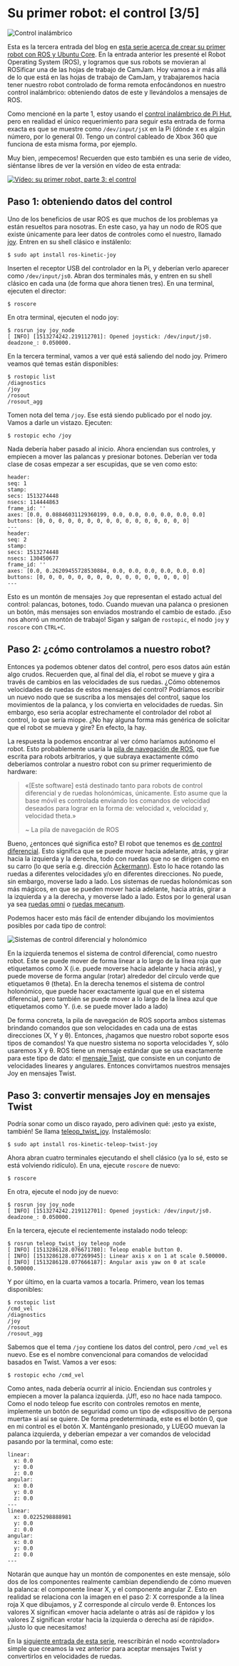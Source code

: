 # Su primer robot: el control [3/5]

![Control inalámbrico](https://kyrofa.com/uploads/proclaim/image/image/47/controller.jpg)

Esta es la tercera entrada del blog en
[esta serie acerca de crear su primer robot con ROS y Ubuntu Core](https://kyrofa.com/posts/your-first-robot-a-beginner-s-guide-to-ros-and-ubuntu-core-1-5).
En la entrada anterior les presenté el Robot Operating System (ROS), y logramos
que sus robots se movieran al ROSificar una de las hojas de trabajo de CamJam.
Hoy vamos a ir más allá de lo que está en las hojas de trabajo de CamJam, y
trabajaremos hacia tener nuestro robot controlado de forma remota enfocándonos
en nuestro control inalámbrico: obteniendo datos de este y llevándolos a
mensajes de ROS.

Como mencioné en la parte 1, estoy usando el
[control inalámbrico de Pi Hut](https://thepihut.com/collections/raspberry-pi-gaming/products/raspberry-pi-compatible-wireless-gamepad-controller?variant=38135423121),
pero en realidad el único requerimiento para seguir esta entrada de forma
exacta es que se muestre como `/dev/input/jsX` en la Pi (dónde `X` es algún
número, por lo general 0). Tengo un control cableado de Xbox 360 que funciona
de esta misma forma, por ejemplo.

Muy bien, ¡empecemos! Recuerden que esto también es una serie de vídeo,
siéntanse libres de ver la versión en vídeo de esta entrada:

[![Vídeo: su primer robot, parte 3: el control](https://kyrofa.com/uploads/proclaim/image/image/50/thumbnail.jpg)](https://www.youtube.com/watch?v=xRK-tOgzeUo&list=PL1LO5F1-Jh8JfpHpsKCtUSaaSxVQUUOYw)

## Paso 1: obteniendo datos del control

Uno de los beneficios de usar ROS es que muchos de los problemas ya están
resueltos para nosotras. En este caso, ya hay un nodo de ROS que existe
únicamente para leer datos de controles como el nuestro, llamado
[joy](https://wiki.ros.org/joy). Entren en su shell clásico e instálenlo:

```
$ sudo apt install ros-kinetic-joy
```

Inserten el receptor USB del controlador en la Pi, y deberían verlo aparecer
como `/dev/input/js0`. Abran dos terminales más, y entren en su shell clásico
en cada una (de forma que ahora tienen tres). En una terminal, ejecuten el
director:

```
$ roscore
```

En otra terminal, ejecuten el nodo joy:

```
$ rosrun joy joy_node
[ INFO] [1513274242.219112701]: Opened joystick: /dev/input/js0. deadzone_: 0.050000.
```

En la tercera terminal, vamos a ver qué está saliendo del nodo joy. Primero
veamos qué temas están disponibles:

```
$ rostopic list
/diagnostics
/joy
/rosout
/rosout_agg
```

Tomen nota del tema `/joy`. Ese está siendo publicado por el nodo joy. Vamos
a darle un vistazo. Ejecuten:

```
$ rostopic echo /joy
```

Nada debería haber pasado al inicio. Ahora enciendan sus controles, y empiecen
a mover las palancas y presionar botones. Deberían ver toda clase de cosas
empezar a ser escupidas, que se ven como esto:

```
header:
seq: 1
stamp:
secs: 1513274448
nsecs: 114444863
frame_id: ''
axes: [0.0, 0.08846031129360199, 0.0, 0.0, 0.0, 0.0, 0.0, 0.0]
buttons: [0, 0, 0, 0, 0, 0, 0, 0, 0, 0, 0, 0, 0, 0, 0, 0]
---
header:
seq: 2
stamp:
secs: 1513274448
nsecs: 130450677
frame_id: ''
axes: [0.0, 0.26209455728530884, 0.0, 0.0, 0.0, 0.0, 0.0, 0.0]
buttons: [0, 0, 0, 0, 0, 0, 0, 0, 0, 0, 0, 0, 0, 0, 0, 0]
---
```

Esto es un montón de mensajes `Joy` que representan el estado actual del
control: palancas, botones, todo. Cuando muevan una palanca o presionen un
botón, más mensajes son enviados mostrando el cambio de estado. ¡Eso nos
ahorró un montón de trabajo! Sigan y salgan de `rostopic`, el nodo `joy` y
`roscore` con `CTRL+C`.

## Paso 2: ¿cómo controlamos a nuestro robot?

Entonces ya podemos obtener datos del control, pero esos datos aún están algo
crudos. Recuerden que, al final del día, el robot se mueve y gira a través de
cambios en las velocidades de sus ruedas. ¿Cómo obtenemos velocidades de ruedas
de estos mensajes del control? Podríamos escribir un nuevo nodo que se suscriba
a los mensajes del control, saque los movimientos de la palanca, y los convierta
en velocidades de ruedas. Sin embargo, eso seria acoplar estrechamente el
controlador del robot al control, lo que sería miope. ¿No hay alguna forma más
genérica de solicitar que el robot se mueva y gire? En efecto, la hay.

La respuesta la podemos encontrar al ver cómo haríamos autónomo el robot. Esto
probablemente usaría la
[pila de navegación de ROS](https://wiki.ros.org/navigation), que fue escrita
para robots arbitrarios, y que subraya exactamente cómo deberíamos controlar a
nuestro robot con su primer requerimiento de hardware:

> «[Este software] está destinado tanto para robots de control diferencial y de
> ruedas holonómicas, únicamente. Esto asume que la base móvil es controlada
> enviando los comandos de velocidad deseados para lograr en la forma de:
> velocidad x, velocidad y, velocidad theta.»
>
> ~ La pila de navegación de ROS

Bueno, ¿entonces qué significa esto? El robot que tenemos es
[de control diferencial](https://en.wikipedia.org/wiki/Differential_wheeled_robot).
Esto significa que se puede mover hacia adelante, atrás, y girar hacia la
izquierda y la derecha, todo con ruedas que no se dirigen como en su carro
(lo que sería e.g. dirección
[Ackermann](https://es.wikipedia.org/wiki/Geometr%C3%ADa_de_Ackermann)).
Esto lo hace rotando las ruedas a diferentes velocidades y/o en diferentes
direcciones. No puede, sin embargo, moverse lado a lado. Los sistemas de ruedas
holonómicas son más mágicos, en que se pueden mover hacia adelante, hacia
atrás, girar a la izquierda y a la derecha, y moverse lado a lado. Estos por lo
general usan ya sea
[ruedas omni](https://en.wikipedia.org/wiki/Omni_wheel) o
[ruedas mecanum](https://en.wikipedia.org/wiki/Mecanum_wheel).

Podemos hacer esto más fácil de entender dibujando los movimientos posibles por
cada tipo de control:

![Sistemas de control diferencial y holonómico](https://kyrofa.com/uploads/proclaim/image/image/49/both_drives.png)

En la izquierda tenemos el sistema de control diferencial, como nuestro robot.
Este se puede mover de forma linear a lo largo de la línea roja que etiquetamos
como X (i.e. puede moverse hacia adelante y hacia atrás), y puede moverse de
forma angular (rotar) alrededor del círculo verde que etiquetamos θ (theta). En
la derecha tenemos el sistema de control holonómico, que puede hacer
exactamente igual que en el sistema diferencial, pero también se puede mover a
lo largo de la línea azul que etiquetamos como Y. (i.e. se puede mover lado a
lado)

De forma concreta, la pila de navegación de ROS soporta ambos sistemas
brindando comandos que son velocidades en cada una de estas direcciones
(X, Y y  θ). Entonces, ¡hagamos que nuestro robot soporte esos tipos de
comandos! Ya que nuestro sistema no soporta velocidades Y, sólo usaremos X y θ.
ROS tiene un mensaje estándar que se usa exactamente para este tipo de dato: el
[mensaje Twist](https://docs.ros.org/api/geometry_msgs/html/msg/Twist.html),
que consiste en un conjunto de velocidades lineares y angulares. Entonces
convirtamos nuestros mensajes Joy en mensajes Twist.

## Paso 3: convertir mensajes Joy en mensajes Twist

Podría sonar como un disco rayado, pero adivinen qué: ¡esto ya existe, también!
Se llama
[teleop_twist_joy](https://wiki.ros.org/teleop_twist_joy). Instalémoslo:

```
$ sudo apt install ros-kinetic-teleop-twist-joy
```

Ahora abran cuatro terminales ejecutando el shell clásico (ya lo sé, esto se
está volviendo ridículo). En una, ejecute `roscore` de nuevo:

```
$ roscore
```

En otra, ejecute el nodo joy de nuevo:

```
$ rosrun joy joy_node
[ INFO] [1513274242.219112701]: Opened joystick: /dev/input/js0. deadzone_: 0.050000.
```

En la tercera, ejecute el recientemente instalado nodo teleop:

```
$ rosrun teleop_twist_joy teleop_node
[ INFO] [1513286128.076671780]: Teleop enable button 0.
[ INFO] [1513286128.077269945]: Linear axis x on 1 at scale 0.500000.
[ INFO] [1513286128.077666187]: Angular axis yaw on 0 at scale 0.500000.
```

Y por último, en la cuarta vamos a tocarla. Primero, vean los temas
disponibles:

```
$ rostopic list
/cmd_vel
/diagnostics
/joy
/rosout
/rosout_agg
```

Sabemos que el tema `/joy` contiene los datos del control, pero `/cmd_vel` es
nuevo. Ese es el nombre convencional para comandos de velocidad basados en
Twist. Vamos a ver esos:

```
$ rostopic echo /cmd_vel
```

Como antes, nada debería ocurrir al inicio. Enciendan sus controles y empiecen
a mover la palanca izquierda. ¡Uf!, eso no hace nada tampoco. Como el nodo
teleop fue escrito con controles remotos en mente, implemente un botón de
seguridad como un tipo de «dispositivo de persona muerta» si así se quiere.
De forma predeterminada, este es el botón 0, que en mi control es el botón X.
Manténganlo presionado, y LUEGO muevan la palanca izquierda, y deberían empezar
a ver comandos de velocidad pasando por la terminal, como este:

```
linear:
  x: 0.0
  y: 0.0
  z: 0.0
angular:
  x: 0.0
  y: 0.0
  z: 0.0
---
linear:
  x: 0.0225298888981
  y: 0.0
  z: 0.0
angular:
  x: 0.0
  y: 0.0
  z: 0.0
---
```

Notarán que aunque hay un montón de componentes en este mensaje, sólo dos de
los componentes realmente cambian dependiendo de cómo mueven la palanca: el
componente linear X, y el componente angular Z. Esto en realidad se relaciona
con la imagen en el paso 2: X corresponde a la línea roja X que dibujamos, y Z
corresponde al círculo verde θ. Entonces los valores X significan «mover hacia
adelante o atrás así de rápido» y los valores Z significan «rotar hacia la
izquierda o derecha así de rápido». ¡Justo lo que necesitamos!

En la
[siguiente entrada de esta serie](https://kyrofa.com/posts/your-first-robot-the-driver-4-5),
reescribirán el nodo «controlador» simple que creamos la vez anterior para
aceptar mensajes Twist y convertirlos en velocidades de ruedas.
